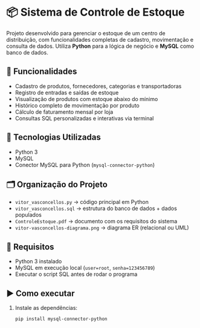 # 📦 Sistema de Controle de Estoque

Projeto desenvolvido para gerenciar o estoque de um centro de distribuição, com funcionalidades completas de cadastro, movimentação e consulta de dados. Utiliza **Python** para a lógica de negócio e **MySQL** como banco de dados.

## 🚀 Funcionalidades

- Cadastro de produtos, fornecedores, categorias e transportadoras
- Registro de entradas e saídas de estoque
- Visualização de produtos com estoque abaixo do mínimo
- Histórico completo de movimentação por produto
- Cálculo de faturamento mensal por loja
- Consultas SQL personalizadas e interativas via terminal

## 🧱 Tecnologias Utilizadas

- Python 3
- MySQL
- Conector MySQL para Python (`mysql-connector-python`)

## 🗂️ Organização do Projeto

- `vitor_vasconcellos.py` → código principal em Python
- `vitor_vasconcellos.sql` → estrutura do banco de dados + dados populados
- `ControleEstoque.pdf` → documento com os requisitos do sistema
- `vitor-vasconcellos-diagrama.png` → diagrama ER (relacional ou UML)

## 📌 Requisitos

- Python 3 instalado
- MySQL em execução local (`user=root`, `senha=123456789`)
- Executar o script SQL antes de rodar o programa

## ▶️ Como executar

1. Instale as dependências:
   ```bash
   pip install mysql-connector-python
